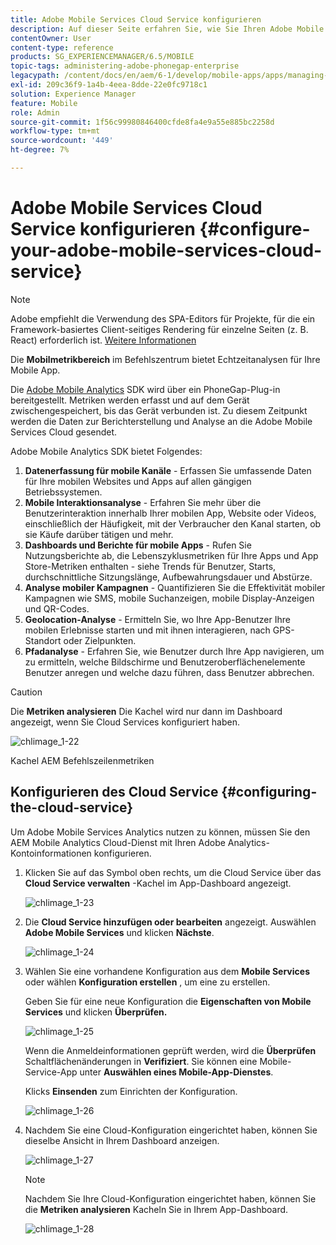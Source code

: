 ```yaml
---
title: Adobe Mobile Services Cloud Service konfigurieren
description: Auf dieser Seite erfahren Sie, wie Sie Ihren Adobe Mobile Services-Cloud Service konfigurieren.
contentOwner: User
content-type: reference
products: SG_EXPERIENCEMANAGER/6.5/MOBILE
topic-tags: administering-adobe-phonegap-enterprise
legacypath: /content/docs/en/aem/6-1/develop/mobile-apps/apps/managing-aem-mobile-apps/configure-your-adobe-phonegap-build-cloud-service1
exl-id: 209c36f9-1a4b-4eea-8dde-22e0fc9718c1
solution: Experience Manager
feature: Mobile
role: Admin
source-git-commit: 1f56c99980846400cfde8fa4e9a55e885bc2258d
workflow-type: tm+mt
source-wordcount: '449'
ht-degree: 7%

---
```


# Adobe Mobile Services Cloud Service konfigurieren {#configure-your-adobe-mobile-services-cloud-service}

>[!NOTE]
>
>Adobe empfiehlt die Verwendung des SPA-Editors für Projekte, für die ein Framework-basiertes Client-seitiges Rendering für einzelne Seiten (z. B. React) erforderlich ist. [Weitere Informationen](/help/sites-developing/spa-overview.md)

Die **Mobilmetrikbereich** im Befehlszentrum bietet Echtzeitanalysen für Ihre Mobile App.

Die [Adobe Mobile Analytics](https://www.adobe.com/ca/solutions/digital-analytics/mobile-web-apps-analytics.html) SDK wird über ein PhoneGap-Plug-in bereitgestellt. Metriken werden erfasst und auf dem Gerät zwischengespeichert, bis das Gerät verbunden ist. Zu diesem Zeitpunkt werden die Daten zur Berichterstellung und Analyse an die Adobe Mobile Services Cloud gesendet.

Adobe Mobile Analytics SDK bietet Folgendes:

1. **Datenerfassung für mobile Kanäle** - Erfassen Sie umfassende Daten für Ihre mobilen Websites und Apps auf allen gängigen Betriebssystemen.
1. **Mobile Interaktionsanalyse** - Erfahren Sie mehr über die Benutzerinteraktion innerhalb Ihrer mobilen App, Website oder Videos, einschließlich der Häufigkeit, mit der Verbraucher den Kanal starten, ob sie Käufe darüber tätigen und mehr.
1. **Dashboards und Berichte für mobile Apps** - Rufen Sie Nutzungsberichte ab, die Lebenszyklusmetriken für Ihre Apps und App Store-Metriken enthalten - siehe Trends für Benutzer, Starts, durchschnittliche Sitzungslänge, Aufbewahrungsdauer und Abstürze.
1. **Analyse mobiler Kampagnen** - Quantifizieren Sie die Effektivität mobiler Kampagnen wie SMS, mobile Suchanzeigen, mobile Display-Anzeigen und QR-Codes.
1. **Geolocation-Analyse** - Ermitteln Sie, wo Ihre App-Benutzer Ihre mobilen Erlebnisse starten und mit ihnen interagieren, nach GPS-Standort oder Zielpunkten.
1. **Pfadanalyse** - Erfahren Sie, wie Benutzer durch Ihre App navigieren, um zu ermitteln, welche Bildschirme und Benutzeroberflächenelemente Benutzer anregen und welche dazu führen, dass Benutzer abbrechen.

>[!CAUTION]
>
>Die **Metriken analysieren** Die Kachel wird nur dann im Dashboard angezeigt, wenn Sie Cloud Services konfiguriert haben.

![chlimage_1-22](assets/chlimage_1-22.png)

Kachel AEM Befehlszeilenmetriken

## Konfigurieren des Cloud Service {#configuring-the-cloud-service}

Um Adobe Mobile Services Analytics nutzen zu können, müssen Sie den AEM Mobile Analytics Cloud-Dienst mit Ihren Adobe Analytics-Kontoinformationen konfigurieren.

1. Klicken Sie auf das Symbol oben rechts, um die Cloud Service über das **Cloud Service verwalten** -Kachel im App-Dashboard angezeigt.

   ![chlimage_1-23](assets/chlimage_1-23.png)

1. Die **Cloud Service hinzufügen oder bearbeiten** angezeigt. Auswählen **Adobe Mobile Services** und klicken **Nächste**.

   ![chlimage_1-24](assets/chlimage_1-24.png)

1. Wählen Sie eine vorhandene Konfiguration aus dem **Mobile Services** oder wählen **Konfiguration erstellen** , um eine zu erstellen.

   Geben Sie für eine neue Konfiguration die **Eigenschaften von Mobile Services** und klicken **Überprüfen.**

   ![chlimage_1-25](assets/chlimage_1-25.png)

   Wenn die Anmeldeinformationen geprüft werden, wird die **Überprüfen** Schaltflächenänderungen in **Verifiziert**. Sie können eine Mobile-Service-App unter **Auswählen eines Mobile-App-Dienstes**.

   Klicks **Einsenden** zum Einrichten der Konfiguration.

   ![chlimage_1-26](assets/chlimage_1-26.png)

1. Nachdem Sie eine Cloud-Konfiguration eingerichtet haben, können Sie dieselbe Ansicht in Ihrem Dashboard anzeigen.

   ![chlimage_1-27](assets/chlimage_1-27.png)

   >[!NOTE]
   >
   >Nachdem Sie Ihre Cloud-Konfiguration eingerichtet haben, können Sie die **Metriken analysieren** Kacheln Sie in Ihrem App-Dashboard.

   ![chlimage_1-28](assets/chlimage_1-28.png)
